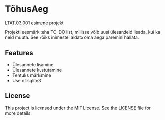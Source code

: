 # TõhusAeg

LTAT.03.001 esimene projekt

Projekti eesmärk teha TO-DO list, millisse võib uusi ülesandeid lisada, kui ka neid muuta.
See võiks inimestel aidata oma aega paremini hallata.

## Features

- Ülesannete lisamine
- Ülesannete kustutamine
- Tehtuks märkimine
- Use of sqlite3

## License

This project is licensed under the MIT License. See the [LICENSE](LICENSE) file for more details.
